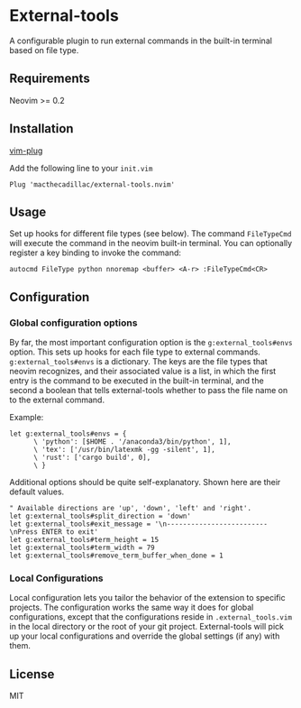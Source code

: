 # External-tools

A configurable plugin to run external commands in the built-in terminal based on
file type.

## Requirements

Neovim >= 0.2

## Installation

[vim-plug](https://github.com/junegunn/vim-plug)

Add the following line to your `init.vim`

```vim
Plug 'macthecadillac/external-tools.nvim'
```

## Usage

Set up hooks for different file types (see below). The command `FileTypeCmd`
will execute the command in the neovim built-in terminal. You can optionally
register a key binding to invoke the command:

```vim
autocmd FileType python nnoremap <buffer> <A-r> :FileTypeCmd<CR>
```

## Configuration

### Global configuration options

By far, the most important configuration option is the `g:external_tools#envs`
option. This sets up hooks for each file type to external commands.
`g:external_tools#envs` is a dictionary. The keys are the file types that neovim
recognizes, and their associated value is a list, in which the first entry is
the command to be executed in the built-in terminal, and the second a boolean
that tells external-tools whether to pass the file name on to the external
command.

Example:

```vim
let g:external_tools#envs = {
      \ 'python': [$HOME . '/anaconda3/bin/python', 1],
      \ 'tex': ['/usr/bin/latexmk -gg -silent', 1],
      \ 'rust': ['cargo build', 0],
      \ }
```

Additional options should be quite self-explanatory. Shown here are their
default values.

```vim
" Available directions are 'up', 'down', 'left' and 'right'.
let g:external_tools#split_direction = 'down'
let g:external_tools#exit_message = '\n-------------------------\nPress ENTER to exit'
let g:external_tools#term_height = 15
let g:external_tools#term_width = 79
let g:external_tools#remove_term_buffer_when_done = 1
```

### Local Configurations

Local configuration lets you tailor the behavior of the extension to specific
projects. The configuration works the same way it does for global
configurations, except that the configurations reside in `.external_tools.vim`
in the local directory or the root of your git project. External-tools will pick
up your local configurations and override the global settings (if any) with
them.

## License

MIT
